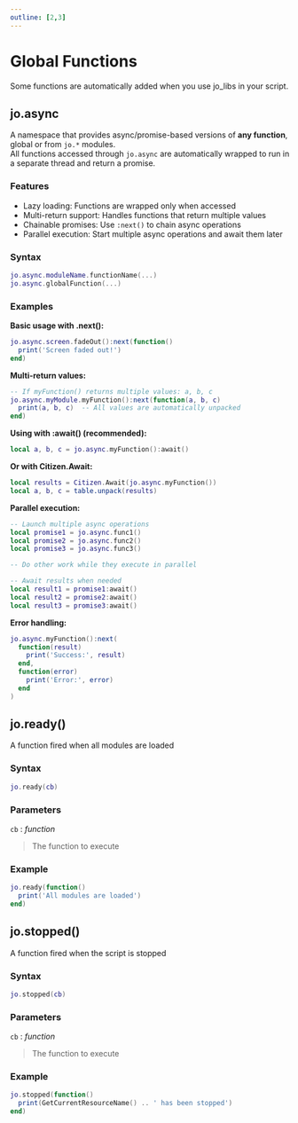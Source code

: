 ```yaml
---
outline: [2,3]
---
```

# Global Functions

Some functions are automatically added when you use jo_libs in your script.


## jo.async
A namespace that provides async/promise-based versions of **any function**, global or from `jo.*` modules.  
All functions accessed through `jo.async` are automatically wrapped to run in a separate thread and return a promise.

### Features
- Lazy loading: Functions are wrapped only when accessed
- Multi-return support: Handles functions that return multiple values
- Chainable promises: Use `:next()` to chain async operations
- Parallel execution: Start multiple async operations and await them later

### Syntax
```lua
jo.async.moduleName.functionName(...)
jo.async.globalFunction(...)
```

### Examples

**Basic usage with .next():**
```lua
jo.async.screen.fadeOut():next(function()
  print('Screen faded out!')
end)
```

**Multi-return values:**
```lua
-- If myFunction() returns multiple values: a, b, c
jo.async.myModule.myFunction():next(function(a, b, c)
  print(a, b, c)  -- All values are automatically unpacked
end)
```

**Using with :await() (recommended):**
```lua
local a, b, c = jo.async.myFunction():await()
```

**Or with Citizen.Await:**
```lua
local results = Citizen.Await(jo.async.myFunction())
local a, b, c = table.unpack(results)
```

**Parallel execution:**
```lua
-- Launch multiple async operations
local promise1 = jo.async.func1()
local promise2 = jo.async.func2()
local promise3 = jo.async.func3()

-- Do other work while they execute in parallel

-- Await results when needed
local result1 = promise1:await()
local result2 = promise2:await()
local result3 = promise3:await()
```

**Error handling:**
```lua
jo.async.myFunction():next(
  function(result)
    print('Success:', result)
  end,
  function(error)
    print('Error:', error)
  end
)
```


## jo.ready()
A function fired when all modules are loaded
### Syntax
```lua
jo.ready(cb)

```
### Parameters
`cb` : *function*
> The function to execute


### Example
```lua
jo.ready(function()
  print('All modules are loaded')
end)

```

## jo.stopped()
A function fired when the script is stopped
### Syntax
```lua
jo.stopped(cb)

```
### Parameters
`cb` : *function*
> The function to execute

### Example
```lua
jo.stopped(function()
  print(GetCurrentResourceName() .. ' has been stopped')
end)

```
